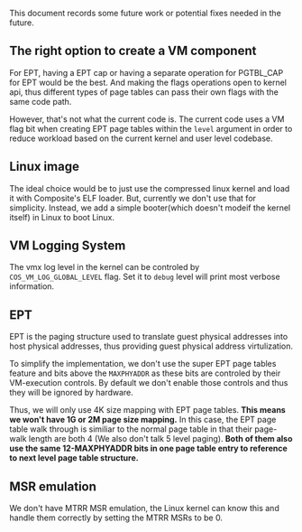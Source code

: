 This document records some future work or potential fixes needed in the future.  

## The right option to create a VM component
For EPT, having a EPT cap or having a separate operation for PGTBL_CAP for EPT would be the best. And making the flags operations open to kernel api, thus different types of page tables can pass their own flags with the same code path.

However, that's not what the current code is. The current code uses a VM flag bit when creating EPT page tables within the `level` argument in order to reduce workload based on the current kernel and user level codebase.

## Linux image
The ideal choice would be to just use the compressed linux kernel and load it with Composite's ELF loader. But, currently we don't use that for simplicity. Instead, we add a simple booter(which doesn't modeif the kernel itself) in Linux to boot Linux.

## VM Logging System
The vmx log level in the kernel can be controled by `COS_VM_LOG_GLOBAL_LEVEL` flag. Set it to `debug` level will print most verbose information.

## EPT
EPT is the paging structure used to translate guest physical addresses into host physical addresses, thus providing guest physical address virtulization.

To simplify the implementation, we don't use the super EPT page tables feature and bits above the `MAXPHYADDR` as these bits are controled by their VM-execution controls. By default we don't enable those controls and thus they will be ignored by hardware.

Thus, we will only use 4K size mapping with EPT page tables. **This means we won't have 1G or 2M page size mapping.** In this case, the EPT page table walk through is similiar to the normal page table in that their page-walk length are both 4 (We also don't talk 5 level paging). **Both of them also use the same 12-MAXPHYADDR bits in one page table entry to reference to next level page table structure.**

## MSR emulation
We don't have MTRR MSR emulation, the Linux kernel can know this and handle them correctly by setting the MTRR MSRs to be 0.
